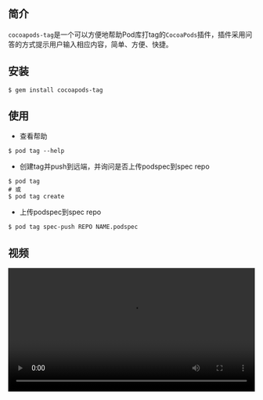## 简介

`cocoapods-tag`是一个可以方便地帮助Pod库打tag的`CocoaPods`插件，插件采用问答的方式提示用户输入相应内容，简单、方便、快捷。

## 安装

```shell
$ gem install cocoapods-tag
```

## 使用

* 查看帮助

```shell
$ pod tag --help
```

* 创建tag并push到远端，并询问是否上传podspec到spec repo

```shell
$ pod tag
# 或
$ pod tag create
```

* 上传podspec到spec repo

```shell
$ pod tag spec-push REPO NAME.podspec
```

## 视频

<video src='./cocoapods-tag.mp4' width='100%' />

